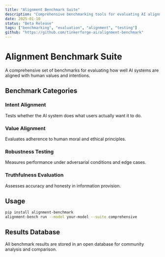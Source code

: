 ```yaml
---
title: "Alignment Benchmark Suite"
description: "Comprehensive benchmarking tools for evaluating AI alignment across multiple dimensions of safety and capability."
date: 2025-01-10
status: "Beta Release"
tags: ["benchmarking", "evaluation", "alignment", "testing"]
github: "https://github.com/tinkerforge-ai/alignment-benchmark"
---
```


# Alignment Benchmark Suite

A comprehensive set of benchmarks for evaluating how well AI systems are aligned with human values and intentions.

## Benchmark Categories

### Intent Alignment
Tests whether the AI system does what users actually want it to do.

### Value Alignment  
Evaluates adherence to human moral and ethical principles.

### Robustness Testing
Measures performance under adversarial conditions and edge cases.

### Truthfulness Evaluation
Assesses accuracy and honesty in information provision.

## Usage

```bash
pip install alignment-benchmark
alignment-bench run --model your-model --suite comprehensive
```

## Results Database

All benchmark results are stored in an open database for community analysis and comparison.

